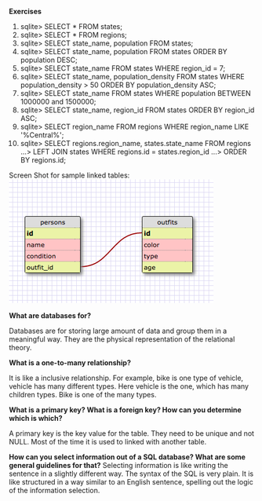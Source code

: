 **Exercises**
1. sqlite> SELECT * FROM states;
2. sqlite> SELECT * FROM regions;
3. sqlite> SELECT state_name, population FROM states;
4. sqlite> SELECT state_name, population FROM states ORDER BY population DESC;
5. sqlite> SELECT state_name FROM states WHERE region_id = 7;
6. sqlite> SELECT state_name, population_density FROM states WHERE population_density > 50 ORDER BY population_density ASC;
7. sqlite> SELECT state_name FROM states WHERE population BETWEEN 1000000 and 1500000;
8. sqlite> SELECT state_name, region_id FROM states ORDER BY region_id ASC;
9. sqlite> SELECT region_name FROM regions WHERE region_name LIKE '%Central%';
10. sqlite> SELECT regions.region_name, states.state_name FROM regions
   ...> LEFT JOIN states WHERE regions.id = states.region_id
   ...> ORDER BY regions.id;

Screen Shot for sample linked tables:
![Linked Tables](./database_ss.png)

**What are databases for?**

Databases are for storing large amount of data and group them in a meaningful way. They are the physical representation of the relational theory.

**What is a one-to-many relationship?**

It is like a inclusive relationship. For example, bike is one type of vehicle, vehicle has many different types. Here vehicle is the one, which has many children types. Bike is one of the many types.

**What is a primary key? What is a foreign key? How can you determine which is which?**

A primary key is the key value for the table. They need to be unique and not NULL. Most of the time it is used to linked with another table.

**How can you select information out of a SQL database? What are some general guidelines for that?**
Selecting information is like writing the sentence in a slightly different way. The syntax of the SQL is very plain. It is like structured in a way similar to an English sentence, spelling out the logic of the information selection.
